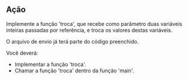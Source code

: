 ## Ação
Implemente a função 'troca', que recebe como parâmetro duas variáveis inteiras passadas por referência, e troca os valores destas variáveis.

O arquivo de envio já terá parte do código preenchido.

Você deverá:
- Implementar a função 'troca'.
- Chamar a função 'troca' dentro da função 'main'.